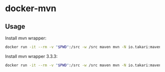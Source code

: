 # docker-mvn

## Usage

Install mvn wrapper:

```sh
docker run -it --rm -v "$PWD":/src -w /src maven mvn -N io.takari:maven:wrapper
```

Install mvn wrapper 3.3.3:

```sh
docker run -it --rm -v "$PWD":/src -w /src maven mvn -N io.takari:maven:wrapper -Dmaven=3.3.3
```
